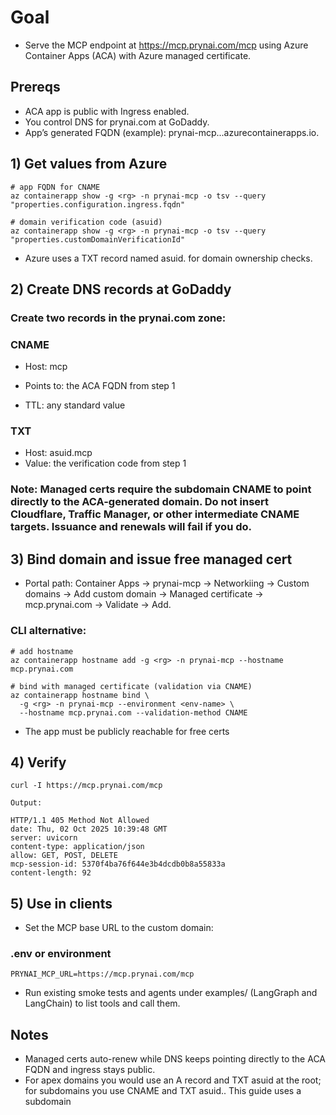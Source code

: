 # Goal
- Serve the MCP endpoint at https://mcp.prynai.com/mcp using Azure Container Apps (ACA) with Azure managed certificate.

## Prereqs

- ACA app is public with Ingress enabled.
- You control DNS for prynai.com at GoDaddy.
- App’s generated FQDN (example): prynai-mcp.<hash>.<region>.azurecontainerapps.io.

## 1) Get values from Azure
```
# app FQDN for CNAME
az containerapp show -g <rg> -n prynai-mcp -o tsv --query "properties.configuration.ingress.fqdn"

# domain verification code (asuid)
az containerapp show -g <rg> -n prynai-mcp -o tsv --query "properties.customDomainVerificationId"
```

- Azure uses a TXT record named asuid.<subdomain> for domain ownership checks.

## 2) Create DNS records at GoDaddy

### Create two records in the prynai.com zone:

### CNAME

- Host: mcp

- Points to: the ACA FQDN from step 1

- TTL: any standard value


### TXT

- Host: asuid.mcp
- Value: the verification code from step 1


### Note: Managed certs require the subdomain CNAME to point directly to the ACA-generated domain. Do not insert Cloudflare, Traffic Manager, or other intermediate CNAME targets. Issuance and renewals will fail if you do.

## 3) Bind domain and issue free managed cert

- Portal path: Container Apps → prynai-mcp → Networkiing → Custom domains → Add custom domain → Managed certificate → mcp.prynai.com → Validate → Add.

### CLI alternative:

```
# add hostname
az containerapp hostname add -g <rg> -n prynai-mcp --hostname mcp.prynai.com

# bind with managed certificate (validation via CNAME)
az containerapp hostname bind \
  -g <rg> -n prynai-mcp --environment <env-name> \
  --hostname mcp.prynai.com --validation-method CNAME

```

- The app must be publicly reachable for free certs

## 4) Verify

```
curl -I https://mcp.prynai.com/mcp

Output:

HTTP/1.1 405 Method Not Allowed
date: Thu, 02 Oct 2025 10:39:48 GMT
server: uvicorn
content-type: application/json
allow: GET, POST, DELETE
mcp-session-id: 5370f4ba76f644e3b4dcdb0b8a55833a
content-length: 92
```
## 5) Use in clients

- Set the MCP base URL to the custom domain:

### .env or environment
```
PRYNAI_MCP_URL=https://mcp.prynai.com/mcp
```
- Run existing smoke tests and agents under examples/ (LangGraph and LangChain) to list tools and call them.

## Notes

- Managed certs auto-renew while DNS keeps pointing directly to the ACA FQDN and ingress stays public. 
- For apex domains you would use an A record and TXT asuid at the root; for subdomains you use CNAME and TXT asuid.<subdomain>. This guide uses a subdomain